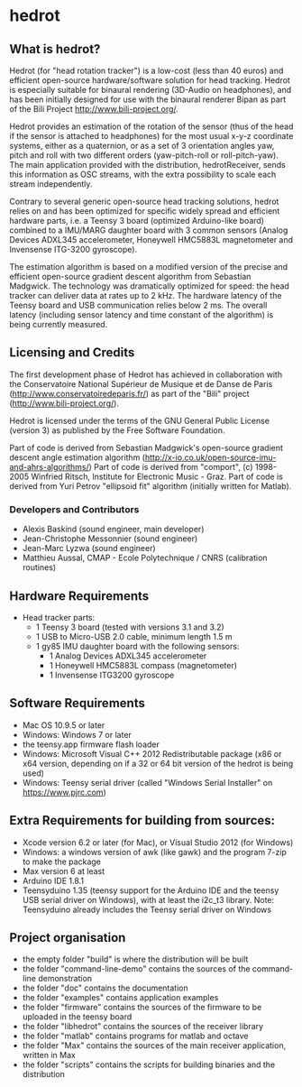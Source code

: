 # hedrot

## What is hedrot?
Hedrot (for "head rotation tracker") is a low-cost (less than 40 euros) and efficient open-source hardware/software solution for head tracking. Hedrot is especially suitable for binaural rendering (3D-Audio on headphones), and has been initially designed for use with the binaural renderer Bipan as part of the Bili Project http://www.bili-project.org/.

Hedrot provides an estimation of the rotation of the sensor (thus of the head if the sensor is attached to headphones) for the most usual x-y-z coordinate systems, either as a quaternion, or as a set of 3 orientation angles yaw, pitch and roll with two different orders (yaw-pitch-roll or roll-pitch-yaw). The main application provided with the distribution, hedrotReceiver, sends this information as OSC streams, with the extra possibility to scale each stream independently.

Contrary to several generic open-source head tracking solutions, hedrot relies on and has been optimized for specific widely spread and efficient hardware parts, i.e. a Teensy 3 board (optimized Arduino-like board) combined to a IMU/MARG daughter board with 3 common sensors (Analog Devices ADXL345 accelerometer, Honeywell HMC5883L magnetometer and Invensense ITG-3200 gyroscope). 

The estimation algorithm is based on a modified version of the precise and efficient open-source gradient descent algorithm from Sebastian Madgwick. The technology was dramatically optimized for speed: the head tracker can deliver data at rates up to 2 kHz. The hardware latency of the Teensy board and USB communication relies below 2 ms. The overall latency (including sensor latency and time constant of the algorithm) is being currently measured. 

## Licensing and Credits
The first development phase of Hedrot has achieved in collaboration with the Conservatoire National Supérieur de Musique et de Danse de Paris (http://www.conservatoiredeparis.fr/) as part of the "Bili" project (http://www.bili-project.org/).

Hedrot is licensed under the terms of the GNU General Public License (version 3) as published by the Free Software Foundation.

Part of code is derived from Sebastian Madgwick's open-source gradient descent angle estimation algorithm (http://x-io.co.uk/open-source-imu-and-ahrs-algorithms/)
Part of code is derived from "comport", (c) 1998-2005  Winfried Ritsch, Institute for Electronic Music - Graz.
Part of code is derived from Yuri Petrov "ellipsoid fit" algorithm (initially written for Matlab).


### Developers and Contributors
* Alexis Baskind (sound engineer, main developer)
* Jean-Christophe Messonnier (sound engineer)
* Jean-Marc Lyzwa (sound engineer)
* Matthieu Aussal, CMAP - Ecole Polytechnique / CNRS (calibration routines)


## Hardware Requirements
- Head tracker parts:
  - 1 Teensy 3 board (tested with versions 3.1 and 3.2)
  - 1 USB to Micro-USB 2.0 cable, minimum length 1.5 m
  - 1 gy85 IMU daughter board with the following sensors:
    - 1 Analog Devices ADXL345 accelerometer
    - 1 Honeywell HMC5883L compass (magnetometer)
    - 1 Invensense ITG3200 gyroscope

## Software Requirements
- Mac OS 10.9.5 or later
- Windows: Windows 7 or later
- the teensy.app firmware flash loader
- Windows: Microsoft Visual C++ 2012 Redistributable package (x86 or x64 version, depending on if a 32 or 64 bit version of the hedrot is being used)
- Windows: Teensy serial driver (called "Windows Serial Installer" on https://www.pjrc.com)

## Extra Requirements for building from sources:
- Xcode version 6.2 or later (for Mac), or Visual Studio 2012 (for Windows)
- Windows: a windows version of awk (like gawk) and the program 7-zip to make the package
- Max version 6 at least
- Arduino IDE 1.8.1
- Teensyduino 1.35 (teensy support for the Arduino IDE and the teensy USB serial driver on Windows), with at least the i2c_t3 library. Note: Teensyduino already includes the Teensy serial driver on Windows

## Project organisation
- the empty folder "build" is where the distribution will be built
- the folder "command-line-demo" contains the sources of the command-line demonstration
- the folder "doc" contains the documentation
- the folder "examples" contains application examples
- the folder "firmware" contains the sources of the firmware to be uploaded in the teensy board
- the folder "libhedrot" contains the sources of the receiver library
- the folder "matlab" contains programs for matlab and octave
- the folder "Max" contains the sources of the main receiver application, written in Max
- the folder "scripts" contains the scripts for building binaries and the distribution
